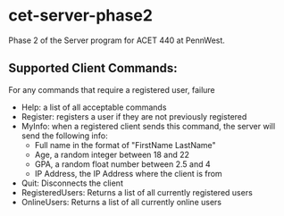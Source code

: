 # cet-server-phase2
Phase 2 of the Server program for ACET 440 at PennWest.

## Supported Client Commands:

For any commands that require a registered user, failure 

- Help: a list of all acceptable commands
- Register: registers a user if they are not previously registered 
- MyInfo: when a registered client sends this command, the server will send the following info:
  - Full name in the format of "FirstName LastName"
  - Age, a random integer between 18 and 22
  - GPA, a random float number between 2.5 and 4
  - IP Address, the IP Address where the client is from
- Quit: Disconnects the client
- RegisteredUsers: Returns a list of all currently registered users
- OnlineUsers: Returns a list of all currently online users